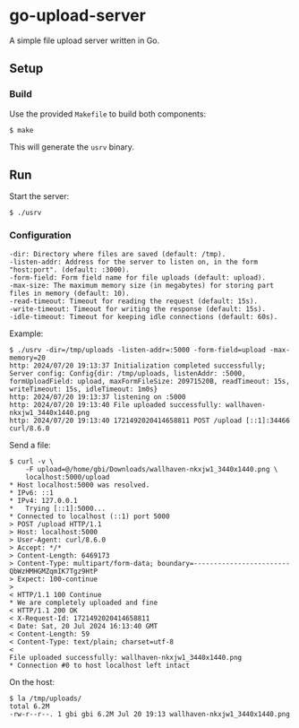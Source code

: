 # go-upload-server

A simple file upload server written in Go.

## Setup

### Build
 
Use the provided `Makefile` to build both components:

```shell
$ make
```
This will generate the `usrv` binary.

## Run

Start the server:

```shell
$ ./usrv
```

### Configuration

    -dir: Directory where files are saved (default: /tmp).
    -listen-addr: Address for the server to listen on, in the form "host:port". (default: :3000).
    -form-field: Form field name for file uploads (default: upload).
    -max-size: The maximum memory size (in megabytes) for storing part files in memory (default: 10).
    -read-timeout: Timeout for reading the request (default: 15s).
    -write-timeout: Timeout for writing the response (default: 15s).
    -idle-timeout: Timeout for keeping idle connections (default: 60s).


Example:

```shell
$ ./usrv -dir=/tmp/uploads -listen-addr=:5000 -form-field=upload -max-memory=20
http: 2024/07/20 19:13:37 Initialization completed successfully; Server config: Config{dir: /tmp/uploads, listenAddr: :5000, formUploadField: upload, maxFormFileSize: 20971520B, readTimeout: 15s, writeTimeout: 15s, idleTimeout: 1m0s}
http: 2024/07/20 19:13:37 listening on :5000
http: 2024/07/20 19:13:40 File uploaded successfully: wallhaven-nkxjw1_3440x1440.png
http: 2024/07/20 19:13:40 1721492020414658811 POST /upload [::1]:34466 curl/8.6.0
```

Send a file:
```shell
$ curl -v \
    -F upload=@/home/gbi/Downloads/wallhaven-nkxjw1_3440x1440.png \
    localhost:5000/upload
* Host localhost:5000 was resolved.
* IPv6: ::1
* IPv4: 127.0.0.1
*   Trying [::1]:5000...
* Connected to localhost (::1) port 5000
> POST /upload HTTP/1.1
> Host: localhost:5000
> User-Agent: curl/8.6.0
> Accept: */*
> Content-Length: 6469173
> Content-Type: multipart/form-data; boundary=------------------------QbWzHMHGMZqmIK7Tgz9HtP
> Expect: 100-continue
>
< HTTP/1.1 100 Continue
* We are completely uploaded and fine
< HTTP/1.1 200 OK
< X-Request-Id: 1721492020414658811
< Date: Sat, 20 Jul 2024 16:13:40 GMT
< Content-Length: 59
< Content-Type: text/plain; charset=utf-8
<
File uploaded successfully: wallhaven-nkxjw1_3440x1440.png
* Connection #0 to host localhost left intact
```

On the host:
```shell
$ la /tmp/uploads/
total 6.2M
-rw-r--r--. 1 gbi gbi 6.2M Jul 20 19:13 wallhaven-nkxjw1_3440x1440.png
```